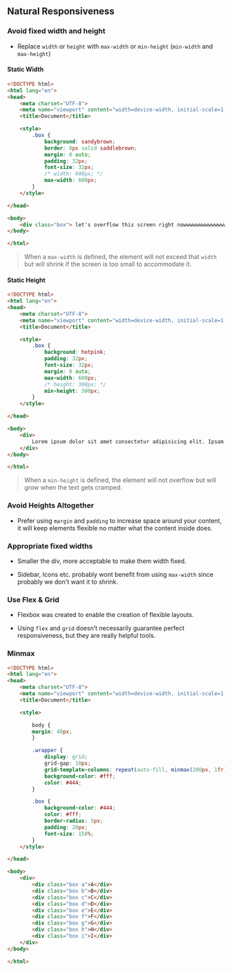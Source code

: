 ## Natural Responsiveness

### Avoid fixed width and height

- Replace `width` or `height` with `max-width` or `min-height` (`min-width` and `max-height`)

#### Static Width

```HTML
<!DOCTYPE html>
<html lang="en">
<head>
    <meta charset="UTF-8">
    <meta name="viewport" content="width=device-width, initial-scale=1.0">
    <title>Document</title>

    <style>
        .box {
            background: sandybrown;
            border: 8px solid saddlebrown;
            margin: 0 auto;
            padding: 32px;
            font-size: 32px;
            /* width: 600px; */
            max-width: 600px;
        }
    </style>

</head>

<body>
    <div class="box"> let's overflow this screen right nowwwwwwwwwwwwww</div>
</body>

</html>
```

> When a `max-width` is defined, the element will not exceed that `width` but will shrink if the screen is too small to accommodate it.

#### Static Height

```HTML
<!DOCTYPE html>
<html lang="en">
<head>
    <meta charset="UTF-8">
    <meta name="viewport" content="width=device-width, initial-scale=1.0">
    <title>Document</title>

    <style>
        .box {
            background: hotpink;
            padding: 32px;
            font-size: 32px;
            margin: 0 auto;
            max-width: 600px;
            /* height: 300px; */
            min-height: 300px;
        }
    </style>

</head>

<body>
    <div>
        Lorem ipsum dolor sit amet consectetur adipisicing elit. Ipsam modi ratione expedita delectus dolorum iusto distinctio, adipisci dolore nulla provident eius aperiam dignissimos accusantium cum recusandae aut tempora! Reprehenderit, esse.
    </div>
</body>

</html>
```

> When a `min-height` is defined, the element will not overflow but will grow when the text gets cramped.

### Avoid Heights Altogether

- Prefer using `margin` and `padding` to increase space around your content, it will keep elements flexible no matter what the content inside does.

### Appropriate fixed widths

- Smaller the div, more acceptable to make them width fixed.

- Sidebar, Icons etc. probably wont benefit from using `max-width` since probably we don't want it to shrink.

### Use Flex & Grid

- Flexbox was created to enable the creation of flexible layouts.

- Using `flex` and `grid` doesn’t necessarily guarantee perfect responsiveness, but they are really helpful tools.

### Minmax

```HTML
<!DOCTYPE html>
<html lang="en">
<head>
    <meta charset="UTF-8">
    <meta name="viewport" content="width=device-width, initial-scale=1.0">
    <title>Document</title>

    <style>

        body {
        margin: 40px;
        }

        .wrapper {
            display: grid;
            grid-gap: 10px;
            grid-template-columns: repeat(auto-fill, minmax(200px, 1fr) ) ;
            background-color: #fff;
            color: #444;
        }

        .box {
            background-color: #444;
            color: #fff;
            border-radius: 5px;
            padding: 20px;
            font-size: 150%;
        }
    </style>

</head>

<body>
    <div>
        <div class="box a">A</div>
        <div class="box b">B</div>
        <div class="box c">C</div>
        <div class="box d">D</div>
        <div class="box e">E</div>
        <div class="box f">F</div>
        <div class="box g">G</div>
        <div class="box h">H</div>
        <div class="box i">I</div>
    </div>
</body>

</html>
```
